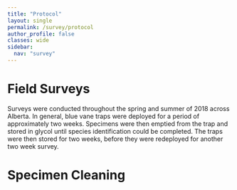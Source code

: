 ```yaml
---
title: "Protocol"
layout: single
permalink: /survey/protocol
author_profile: false
classes: wide
sidebar:
  nav: "survey"
---
```


# Field Surveys

Surveys were conducted throughout the spring and summer of 2018 across Alberta. In general, blue vane traps were deployed for a period of approximately two weeks. Specimens were then emptied from the trap and stored in glycol until species identification could be completed. The traps were then stored for two weeks, before they were redeployed for another two week survey.

# Specimen Cleaning